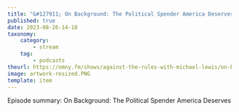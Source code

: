 ```yaml
---
title: "&#127911; On Background: The Political Spender America Deserves"
published: true
date: 2023-08-26-14-18
taxonomy:
    category:
        - stream
    tag:
        - podcasts
theurl: https://omny.fm/shows/against-the-rules-with-michael-lewis/on-background-the-political-spender-america-deserv
image: artwork-resized.PNG
template: item
---
```


Episode summary: On Background: The Political Spender America Deserves
